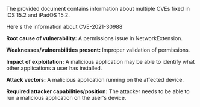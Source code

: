 The provided document contains information about multiple CVEs fixed in iOS 15.2 and iPadOS 15.2.

Here's the information about CVE-2021-30988:

**Root cause of vulnerability:** A permissions issue in NetworkExtension.

**Weaknesses/vulnerabilities present:** Improper validation of permissions.

**Impact of exploitation:** A malicious application may be able to identify what other applications a user has installed.

**Attack vectors:** A malicious application running on the affected device.

**Required attacker capabilities/position:** The attacker needs to be able to run a malicious application on the user's device.